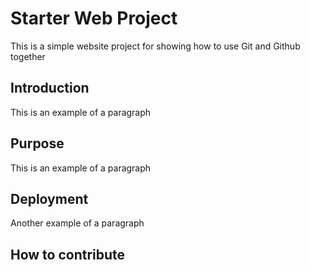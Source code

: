 # Starter Web Project

This is a simple website project for showing how to use Git and Github together

## Introduction

This is an example of a paragraph

## Purpose

This is an example of a paragraph 

## Deployment

Another example of a paragraph

## How to contribute